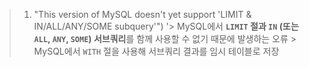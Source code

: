 >1. "This version of MySQL doesn't yet support 'LIMIT & IN/ALL/ANY/SOME subquery'")
   > 	'> MySQL에서 **`LIMIT` 절과 `IN` (또는 `ALL`, `ANY`, `SOME`) 서브쿼리**를 함께 사용할 수 없기 때문에 발생하는 오류
	   > MySQL에서 `WITH` 절을 사용해 서브쿼리 결과를  임시 테이블로 저장